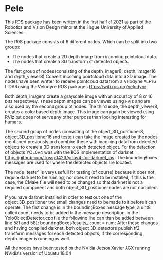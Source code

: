 # Pete

This ROS package has been written in the first half of 2021 as part of the Robotics and Vision Design minor at the Hague University of Applied Sciences.

The ROS package consists of 6 different nodes. Which can be split into two groups:
- The nodes that create a 2D depth image from incoming pointcloud data.
- The nodes that create a 3D transform of detected objects.

The first group of nodes (consisting of the depth_imager8, depth_imager16 and depth_viewer8) Convert incoming pointcloud data into a 2D image.
The nodes have been written to receive pointcloud data from a Velodyne VLP16 LiDAR using the Velodyne ROS packages https://wiki.ros.org/velodyne.

Both depth_imagers create a grayscale image with an accuracy of 8 or 16 bits respectively. These depth images can be viewed using RViz and are also used by the second group of nodes.
The third node, the depth_viewer8, creates a color based depth image. This image can again be viewed using RViz but does not serve any other purpose than looking interesting for humans.

The second group of nodes (consisting of the object_3D_positioner8, object_3D_positioner16 and tester) can take the image created by the nodes mentioned previously
and combine these with incoming data from detected objects to create a 3D transform to each detected object. For the detection of objects YOLOv4 was with the ROS implementation of darknet
https://github.com/Tossy0423/yolov4-for-darknet_ros. The boundingBoxes messages are used for where the detected objects are located.

The node 'tester' is very usefull for testing (of course) because it does not require darknet to be running, nor does it need to be installed, if this is the case,
the CMake file will need to be changed so that darknet is not a required component and both object_3D_positioner nodes are not compiled.

If you have darknet installed in order to test out one of the object_3D_positioner two small changes need to be made to it before it can operate. The first change is in the
boundingBoxes message type, a uint8 called count needs to be added to the message description. In the YoloObjectDetector.cpp file the following line can than be added between
line 581 and 582: boundingBoxesResults_.count = num; After these changes and having compiled darknet, both object_3D_detectors publish tf2 transform messages for each
detected objects, if the corresponding depth_imager is running as well.

All the nodes have been tested on the NVidia Jetson Xavier AGX running NVidia's version of Ubuntu 18.04
